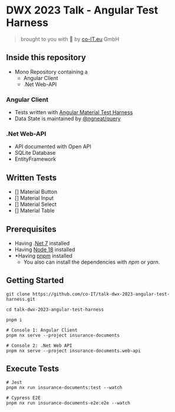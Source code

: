 # DWX 2023 Talk - Angular Test Harness

> brought to you with 🥰 by [co-IT.eu](https://co-it.eu) GmbH

## Inside this repository

- Mono Repository containing a
  - Angular Client
  - .Net Web-API

### Angular Client

- Tests written with [Angular Material Test Harness](https://material.angular.io/cdk/test-harnesses/overview)
- Data State is maintained by [@ngneat/query](https://github.com/ngneat/query)

### .Net Web-API

- API documented with Open API
- SQLite Database
- EntityFramework

## Written Tests

- [] Material Button
- [] Material Input
- [] Material Select
- [] Material Table

## Prerequisites

- Having .[Net 7](https://dotnet.microsoft.com/en-us/download/dotnet/7.0) installed
- Having [Node 18](https://nodejs.org/en/download) installed
- \*Having [pnpm](https://pnpm.io/installation) installed
  - You also can install the dependencies with _npm_ or _yarn_.

## Getting Started

```
git clone https://github.com/co-IT/talk-dwx-2023-angular-test-harness.git

cd talk-dwx-2023-angular-test-harness

pnpm i

# Console 1: Angular Client
pnpm nx serve --project insurance-documents

# Console 2: .Net Web API
pnpm nx serve --project insurance-documents.web-api

```

## Execute Tests

```
# Jest
pnpm nx run insurance-documents:test --watch

# Cypress E2E
pnpm nx run insurance-documents-e2e:e2e --watch
```
